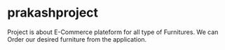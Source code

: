 # prakashproject
Project is about E-Commerce plateform for all type of Furnitures.
We can Order our desired furniture from the application.
